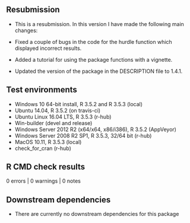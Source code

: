 ## Resubmission
* This is a resubmission. In this version I have made the following main changes:

* Fixed a couple of bugs in the code for the hurdle function which displayed incorrect results. 

* Added a tutorial for using the package functions with a vignette.

* Updated the version of the package in the DESCRIPTION file to 1.4.1.

## Test environments
* Windows 10 64-bit install, R 3.5.2 and R 3.5.3 (local)
* Ubuntu 14.04, R 3.5.2 (on travis-ci)
* Ubuntu Linux 16.04 LTS, R 3.5.3 (r-hub)
* Win-builder (devel and release)
* Windows Server 2012 R2 (x64/x64, x86/i386), R 3.5.2 (AppVeyor)
* Windows Server 2008 R2 SP1, R 3.5.3, 32/64 bit (r-hub)
* MacOS 10.11, R 3.5.3 (local)
* check_for_cran (r-hub)

## R CMD check results

0 errors | 0 warnings | 0 notes

## Downstream dependencies
* There are currently no downstream dependencies for this package 




